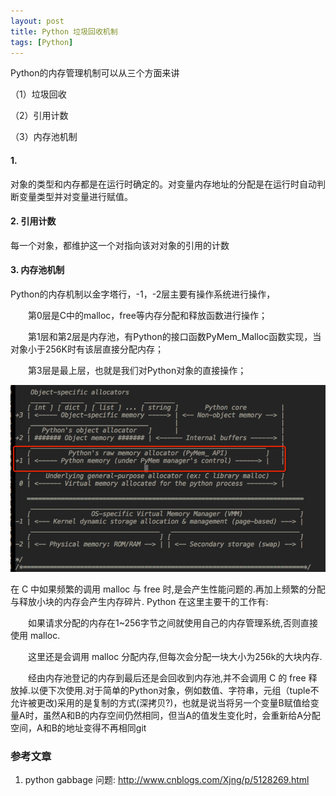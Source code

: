```yaml
---
layout: post
title: Python 垃圾回收机制
tags: [Python]
---
```

Python的内存管理机制可以从三个方面来讲

（1）垃圾回收

（2）引用计数

（3）内存池机制

#### 1.
对象的类型和内存都是在运行时确定的。对变量内存地址的分配是在运行时自动判断变量类型并对变量进行赋值。

#### 2. 引用计数
每一个对象，都维护这一个对指向该对对象的引用的计数

#### 3. 内存池机制
Python的内存机制以金字塔行，-1，-2层主要有操作系统进行操作，

　　第0层是C中的malloc，free等内存分配和释放函数进行操作；

　　第1层和第2层是内存池，有Python的接口函数PyMem_Malloc函数实现，当对象小于256K时有该层直接分配内存；

　　第3层是最上层，也就是我们对Python对象的直接操作；


![内存池](../images/pythonmemory.x-png "内存池")

在 C 中如果频繁的调用 malloc 与 free 时,是会产生性能问题的.再加上频繁的分配与释放小块的内存会产生内存碎片. Python 在这里主要干的工作有:

　　如果请求分配的内存在1~256字节之间就使用自己的内存管理系统,否则直接使用 malloc.

　　这里还是会调用 malloc 分配内存,但每次会分配一块大小为256k的大块内存.

　　经由内存池登记的内存到最后还是会回收到内存池,并不会调用 C 的 free 释放掉.以便下次使用.对于简单的Python对象，例如数值、字符串，元组（tuple不允许被更改)采用的是复制的方式(深拷贝?)，也就是说当将另一个变量B赋值给变量A时，虽然A和B的内存空间仍然相同，但当A的值发生变化时，会重新给A分配空间，A和B的地址变得不再相同git

### 参考文章
1. python gabbage 问题: http://www.cnblogs.com/Xjng/p/5128269.html
